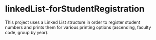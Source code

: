 # linkedList-forStudentRegistration

This project uses a Linked List structure in order to register student numbers and prints them for various printing options (ascending, faculty code, group by year). 

